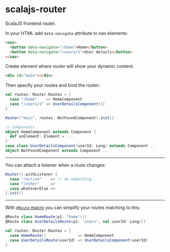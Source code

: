 # scalajs-router

ScalaJS frontend router.

In your HTML add `data-navigate` attribute to nav elements:

```html
<nav>
  <button data-navigate="/home">Home</button>
  <button data-navigate="/users/1">User details</button>
</nav>
```

Create element where router will show your dynamic content:
```html
<div id="main"></div>
```

Then specify your routes and bind the router:
```scala
val routes: Router.Routes = {
  case "/home"    => HomeComponent
  case "/users/1" => UserDetailsComponent(1)
}

Router("main", routes, NotFoundComponent).init()

// components
object HomeComponent extends Component {
  def asElement: Element = ...
}
case class UserDetailsComponent(userId: Long) extends Component ..
object NotFoundComponent extends Component ..
```

---
You can attach a listener when a route changes:
```scala
Router().withListener {
  case "/active"    => // do something...
  case "/other"     => 
  case whateverElse => 
}.init()
```

---
With [`@Route` macro](https://github.com/sake92/stone#route) 
you can simplify your routes matching to this:

```scala
@Route class HomeRoute(p1: "home")()
@Route class UserDetailsRoute(p1: "users", val userId: Long)()

val routes: Router.Routes = {
  case HomeRoute()              => HomeComponent
  case UserDetailsRoute(userId) => UserDetailsComponent(userId)
}
```